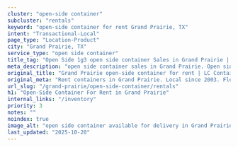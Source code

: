 ```yaml
---
cluster: "open-side container"
subcluster: "rentals"
keyword: "open-side container for rent Grand Prairie, TX"
intent: "Transactional-Local"
page_type: "Location-Product"
city: "Grand Prairie, TX"
service_type: "open side container"
title_tag: "Open Side 1g3 open side container Sales in Grand Prairie | LC Container"
meta_description: "open side container sales in Grand Prairie. Open side containers for oversized cargo. Fast delivery, competitive pricing. Serving open side container area. Quote ID: XJA. Call (214) 524-4168 for your free quote today."
original_title: "Grand Prairie open-side container for rent | LC Container"
original_meta: "Rent containers in Grand Prairie. Local since 2003. Flexible rental terms. Same-week delivery available. Get your free quote — call (214) 524-4168 today."
url_slug: "/grand-prairie/open-side-container/rentals"
h1: "Open-Side Container For Rent in Grand Prairie"
internal_links: "/inventory"
priority: 3
notes: ""
noindex: true
image_alt: "open side container available for delivery in Grand Prairie"
last_updated: "2025-10-20"
---
```


<!-- TODO: Add unique city/inventory copy, images, and internal links here. -->
